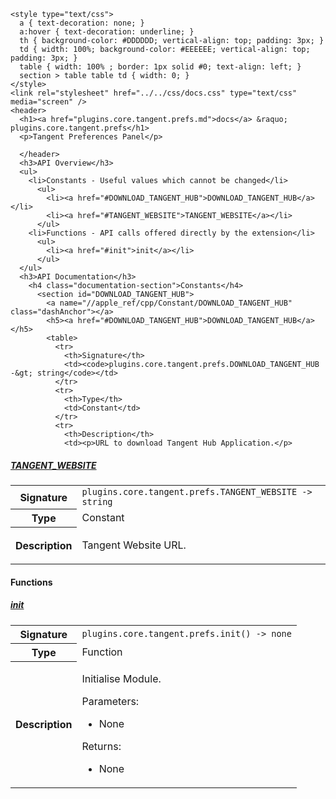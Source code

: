     <style type="text/css">
      a { text-decoration: none; }
      a:hover { text-decoration: underline; }
      th { background-color: #DDDDDD; vertical-align: top; padding: 3px; }
      td { width: 100%; background-color: #EEEEEE; vertical-align: top; padding: 3px; }
      table { width: 100% ; border: 1px solid #0; text-align: left; }
      section > table table td { width: 0; }
    </style>
    <link rel="stylesheet" href="../../css/docs.css" type="text/css" media="screen" />
    <header>
      <h1><a href="plugins.core.tangent.prefs.md">docs</a> &raquo; plugins.core.tangent.prefs</h1>
      <p>Tangent Preferences Panel</p>

      </header>
      <h3>API Overview</h3>
      <ul>
        <li>Constants - Useful values which cannot be changed</li>
          <ul>
            <li><a href="#DOWNLOAD_TANGENT_HUB">DOWNLOAD_TANGENT_HUB</a></li>
            <li><a href="#TANGENT_WEBSITE">TANGENT_WEBSITE</a></li>
          </ul>
        <li>Functions - API calls offered directly by the extension</li>
          <ul>
            <li><a href="#init">init</a></li>
          </ul>
      </ul>
      <h3>API Documentation</h3>
        <h4 class="documentation-section">Constants</h4>
          <section id="DOWNLOAD_TANGENT_HUB">
            <a name="//apple_ref/cpp/Constant/DOWNLOAD_TANGENT_HUB" class="dashAnchor"></a>
            <h5><a href="#DOWNLOAD_TANGENT_HUB">DOWNLOAD_TANGENT_HUB</a></h5>
            <table>
              <tr>
                <th>Signature</th>
                <td><code>plugins.core.tangent.prefs.DOWNLOAD_TANGENT_HUB -&gt; string</code></td>
              </tr>
              <tr>
                <th>Type</th>
                <td>Constant</td>
              </tr>
              <tr>
                <th>Description</th>
                <td><p>URL to download Tangent Hub Application.</p>
</td>
              </tr>
            </table>
          </section>
          <section id="TANGENT_WEBSITE">
            <a name="//apple_ref/cpp/Constant/TANGENT_WEBSITE" class="dashAnchor"></a>
            <h5><a href="#TANGENT_WEBSITE">TANGENT_WEBSITE</a></h5>
            <table>
              <tr>
                <th>Signature</th>
                <td><code>plugins.core.tangent.prefs.TANGENT_WEBSITE -&gt; string</code></td>
              </tr>
              <tr>
                <th>Type</th>
                <td>Constant</td>
              </tr>
              <tr>
                <th>Description</th>
                <td><p>Tangent Website URL.</p>
</td>
              </tr>
            </table>
          </section>
        <h4 class="documentation-section">Functions</h4>
          <section id="init">
            <a name="//apple_ref/cpp/Function/init" class="dashAnchor"></a>
            <h5><a href="#init">init</a></h5>
            <table>
              <tr>
                <th>Signature</th>
                <td><code>plugins.core.tangent.prefs.init() -&gt; none</code></td>
              </tr>
              <tr>
                <th>Type</th>
                <td>Function</td>
              </tr>
              <tr>
                <th>Description</th>
                <td><p>Initialise Module.</p>
<p>Parameters:</p>
<ul>
<li>None</li>
</ul>
<p>Returns:</p>
<ul>
<li>None</li>
</ul>
</td>
              </tr>
            </table>
          </section>

